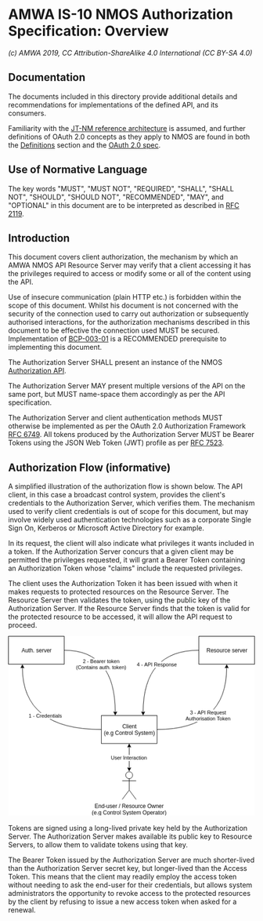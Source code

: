 # AMWA IS-10 NMOS Authorization Specification: Overview

_(c) AMWA 2019, CC Attribution-ShareAlike 4.0 International (CC BY-SA 4.0)_

## Documentation

The documents included in this directory provide additional details and recommendations for implementations of the defined API, and its consumers.

Familiarity with the [JT-NM reference architecture](http://jt-nm.org/) is assumed, and further definitions of OAuth 2.0 concepts as they apply to NMOS are found in both the [Definitions](./5.0%20Definitions) section and the [OAuth 2.0 spec][RFC-6749].

## Use of Normative Language

The key words "MUST", "MUST NOT", "REQUIRED", "SHALL", "SHALL NOT", "SHOULD", "SHOULD NOT", "RECOMMENDED", "MAY", and "OPTIONAL" in this document are to be interpreted as described in [RFC 2119][RFC-2119].

## Introduction

This document covers client authorization, the mechanism by which an AMWA NMOS API Resource Server may verify that a client accessing it has the privileges required to access or modify some or all of the content using the API.

Use of insecure communication (plain HTTP etc.) is forbidden within the scope of this document. Whilst his document is not concerned with the security of the connection used to carry out authorization or subsequently authorised interactions, for the authorization mechanisms described in this document to be effective the connection used MUST be secured.
Implementation of [BCP-003-01][BCP-003-01] is a RECOMMENDED prerequisite to implementing this document.

The Authorization Server SHALL present an instance of the NMOS [Authorization API](../APIs/AuthorizationAPI.raml).

The Authorization Server MAY present multiple versions of the API on the same port, but MUST name-space them accordingly as per the API specification.

The Authorization Server and client authentication methods MUST otherwise be implemented as per the OAuth 2.0 Authorization Framework [RFC 6749][RFC-6749]. All tokens produced by the Authorization Server MUST be Bearer Tokens using the JSON Web Token (JWT) profile as per [RFC 7523][RFC-7523].

## Authorization Flow (informative)

A simplified illustration of the authorization flow is shown below. The API client, in this case a broadcast control system, provides the client's credentials to the Authorization Server, which verifies them. The mechanism used to verify client credentials is out of scope for this document, but may involve widely used authentication technologies such as a corporate Single Sign On, Kerberos or Microsoft Active Directory for example.

In its request, the client will also indicate what privileges it wants included in a token. If the Authorization Server concurs that a given client may be permitted the privileges requested, it will grant a Bearer Token containing an Authorization Token whose "claims" include the requested privileges.

The client uses the Authorization Token it has been issued with when it makes requests to protected resources on the Resource Server. The Resource Server then validates the token, using the public key of the Authorization Server. If the Resource Server finds that the token is valid for the protected resource to be accessed, it will allow the API request to proceed.

![Authorization Flow](images/nmos_sec_3.png)

Tokens are signed using a long-lived private key held by the Authorization Server. The Authorization Server makes available its public key to Resource Servers, to allow them to validate tokens using that key.

The Bearer Token issued by the Authorization Server are much shorter-lived than the Authorization Server secret key, but longer-lived than the Access Token. This means that the client may readily employ the access token without needing to ask the end-user for their credentials, but allows system administrators the opportunity to revoke access to the protected resources by the client by refusing to issue a new access token when asked for a renewal.

[RFC-2119]: https://tools.ietf.org/html/rfc2119 "Key words for use in RFCs"

[RFC-6749]: https://tools.ietf.org/html/rfc6749 "The OAuth 2.0 Authorization Framework"

[RFC-7523]: https://tools.ietf.org/html/rfc7523 "JSON Web Token (JWT) Profile"

[BCP-003-01]: https://github.com/AMWA-TV/nmos-api-security/blob/v1.0-dev/best-practice-secure-comms.md
